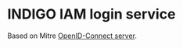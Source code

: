 # INDIGO IAM login service

Based on Mitre [OpenID-Connect server][mitre].

[mitre]: https://github.com/mitreid-connect/OpenID-Connect-Java-Spring-Server
